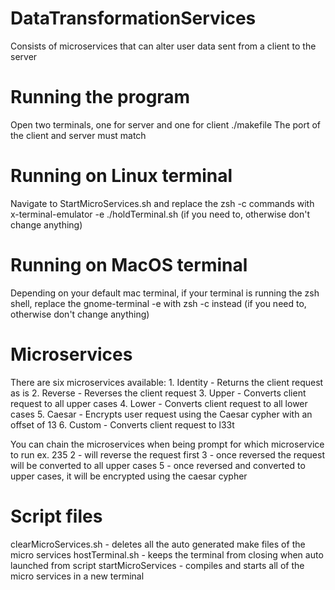 # DataTransformationServices

Consists of microservices that can alter user data sent from a client to the server

# Running the program

Open two terminals, one for server and one for client
./makefile<Target Port>
The port of the client and server must match

# Running on Linux terminal

Navigate to StartMicroServices.sh and replace the zsh -c commands with x-terminal-emulator -e ./holdTerminal.sh (if you need to, otherwise don't change anything)

# Running on MacOS terminal

Depending on your default mac terminal, if your terminal is running the zsh shell, replace the gnome-terminal -e with zsh -c instead (if you need to, otherwise don't change anything)

# Microservices

There are six microservices available: 
    1. Identity 
        - Returns the client request as is 
    2. Reverse 
        - Reverses the client request 
    3. Upper 
        - Converts client request to all upper cases 
    4. Lower 
        - Converts client request to all lower cases 
    5. Caesar 
        - Encrypts user request using the Caesar cypher with an offset of 13 
    6. Custom 
        - Converts client request to l33t

You can chain the microservices when being prompt for which microservice to run
ex. 235
2 - will reverse the request first
3 - once reversed the request will be converted to all upper cases
5 - once reversed and converted to upper cases, it will be encrypted using the caesar cypher

# Script files
clearMicroServices.sh - deletes all the auto generated make files of the micro services
hostTerminal.sh - keeps the terminal from closing when auto launched from script
startMicroServices - compiles and starts all of the micro services in a new terminal